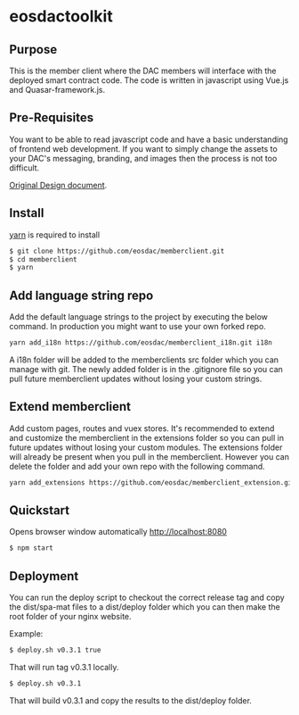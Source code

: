 # eosdactoolkit

## Purpose
This is the member client where the DAC members will interface with the deployed smart contract code. The code is written in javascript using Vue.js and Quasar-framework.js.

## Pre-Requisites
You want to be able to read javascript code and have a basic understanding of frontend web development. If you want to simply change the assets to your DAC's messaging, branding, and images then the process is not too difficult.

[Original Design document](https://docs.google.com/document/d/1C4yzFNpK0Iz0Ru0gz28HeLJic5vZWBmVl3wV8czhVS4/edit#).

## Install

[yarn](https://yarnpkg.com) is required to install

```bash
$ git clone https://github.com/eosdac/memberclient.git
$ cd memberclient
$ yarn
```
## Add language string repo
Add the default language strings to the project by executing the below command. In production you might want to use your own forked repo.
```bash
yarn add_i18n https://github.com/eosdac/memberclient_i18n.git i18n
```
A i18n folder will be added to the memberclients src folder which you can manage with git. The newly added folder is in the .gitignore file so you can pull future memberclient updates without losing your custom strings.

## Extend memberclient
Add custom pages, routes and vuex stores. It's recommended to extend and customize the memberclient in the extensions folder so you can pull in future updates without losing your custom modules. The extensions folder will already be present when you pull in the memberclient. However you can delete the folder and add your own repo with the following command.
```bash
yarn add_extensions https://github.com/eosdac/memberclient_extension.git extensions
``` 

## Quickstart

Opens browser window automatically [http://localhost:8080](http://localhost:8080)

```bash
$ npm start
```

## Deployment

You can run the deploy script to checkout the correct release tag and copy the dist/spa-mat files to a dist/deploy folder which you can then make the root folder of your nginx website.

Example:

```bash
$ deploy.sh v0.3.1 true
```

That will run tag v0.3.1 locally.

```bash
$ deploy.sh v0.3.1
```

That will build v0.3.1 and copy the results to the dist/deploy folder.
